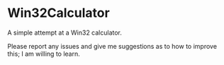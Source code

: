 # Win32Calculator
A simple attempt at a Win32 calculator.

Please report any issues and give me suggestions as to how to improve this; I am willing to learn.
